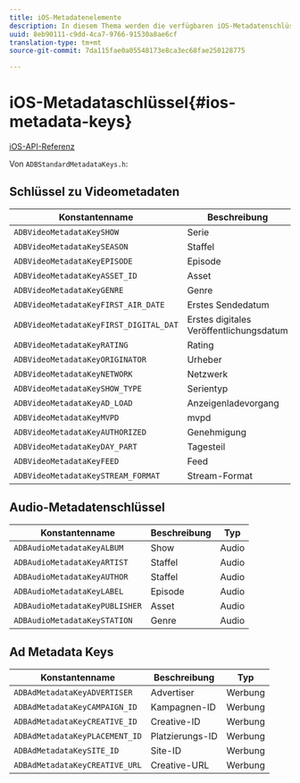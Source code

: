 ```yaml
---
title: iOS-Metadatenelemente
description: In diesem Thema werden die verfügbaren iOS-Metadatenschlüssel beschrieben.
uuid: 8eb90111-c9dd-4ca7-9766-91530a8ae6cf
translation-type: tm+mt
source-git-commit: 7da115fae0a05548173e8ca3ec68fae250128775

---
```



# iOS-Metadataschlüssel{#ios-metadata-keys}

[iOS-API-Referenz](https://adobe-marketing-cloud.github.io/media-sdks/reference/ios/)

Von `ADBStandardMetadataKeys.h`:

## Schlüssel zu Videometadaten

| Konstantenname | Beschreibung | Typ |
|---|---|---|
| `ADBVideoMetadataKeySHOW` | Serie | Video |
| `ADBVideoMetadataKeySEASON` | Staffel | Video |
| `ADBVideoMetadataKeyEPISODE` | Episode | Video |
| `ADBVideoMetadataKeyASSET_ID` | Asset | Video |
| `ADBVideoMetadataKeyGENRE` | Genre | Video |
| `ADBVideoMetadataKeyFIRST_AIR_DATE` | Erstes Sendedatum | Video |
| `ADBVideoMetadataKeyFIRST_DIGITAL_DAT` | Erstes digitales Veröffentlichungsdatum | Video |
| `ADBVideoMetadataKeyRATING` | Rating | Video |
| `ADBVideoMetadataKeyORIGINATOR` | Urheber | Video |
| `ADBVideoMetadataKeyNETWORK` | Netzwerk | Video |
| `ADBVideoMetadataKeySHOW_TYPE` | Serientyp | Video |
| `ADBVideoMetadataKeyAD_LOAD` | Anzeigenladevorgang | Video |
| `ADBVideoMetadataKeyMVPD` | mvpd | Video |
| `ADBVideoMetadataKeyAUTHORIZED` | Genehmigung | Video |
| `ADBVideoMetadataKeyDAY_PART` | Tagesteil | Video |
| `ADBVideoMetadataKeyFEED` | Feed | Video |
| `ADBVideoMetadataKeySTREAM_FORMAT` | Stream-Format | Video |

## Audio-Metadatenschlüssel

| Konstantenname | Beschreibung | Typ |
|---|---|---|
| `ADBAudioMetadataKeyALBUM` | Show | Audio |
| `ADBAudioMetadataKeyARTIST` | Staffel | Audio |
| `ADBAudioMetadataKeyAUTHOR` | Staffel | Audio |
| `ADBAudioMetadataKeyLABEL` | Episode | Audio |
| `ADBAudioMetadataKeyPUBLISHER` | Asset | Audio |
| `ADBAudioMetadataKeySTATION` | Genre | Audio |

## Ad Metadata Keys

| Konstantenname | Beschreibung | Typ |
|---|---|---|
| `ADBAdMetadataKeyADVERTISER` | Advertiser | Werbung |
| `ADBAdMetadataKeyCAMPAIGN_ID` | Kampagnen-ID | Werbung |
| `ADBAdMetadataKeyCREATIVE_ID` | Creative-ID | Werbung |
| `ADBAdMetadataKeyPLACEMENT_ID` | Platzierungs-ID | Werbung |
| `ADBAdMetadataKeySITE_ID` | Site-ID | Werbung |
| `ADBAdMetadataKeyCREATIVE_URL` | Creative-URL | Werbung |

